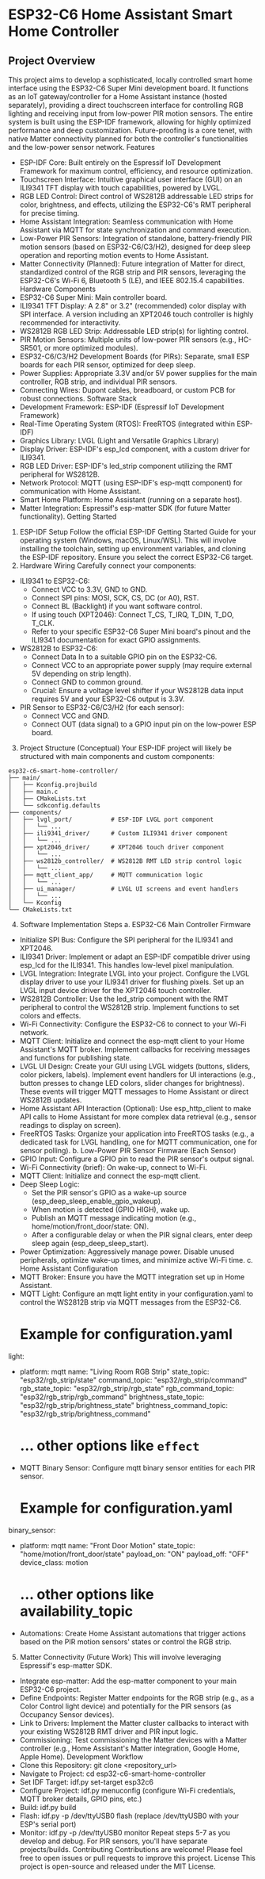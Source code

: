 # ESP32-C6 Home Assistant Smart Home Controller
## Project Overview
This project aims to develop a sophisticated, locally controlled smart home interface using the ESP32-C6 Super Mini development board. It functions as an IoT gateway/controller for a Home Assistant instance (hosted separately), providing a direct touchscreen interface for controlling RGB lighting and receiving input from low-power PIR motion sensors. The entire system is built using the ESP-IDF framework, allowing for highly optimized performance and deep customization. Future-proofing is a core tenet, with native Matter connectivity planned for both the controller's functionalities and the low-power sensor network.
Features
 * ESP-IDF Core: Built entirely on the Espressif IoT Development Framework for maximum control, efficiency, and resource optimization.
 * Touchscreen Interface: Intuitive graphical user interface (GUI) on an ILI9341 TFT display with touch capabilities, powered by LVGL.
 * RGB LED Control: Direct control of WS2812B addressable LED strips for color, brightness, and effects, utilizing the ESP32-C6's RMT peripheral for precise timing.
 * Home Assistant Integration: Seamless communication with Home Assistant via MQTT for state synchronization and command execution.
 * Low-Power PIR Sensors: Integration of standalone, battery-friendly PIR motion sensors (based on ESP32-C6/C3/H2), designed for deep sleep operation and reporting motion events to Home Assistant.
 * Matter Connectivity (Planned): Future integration of Matter for direct, standardized control of the RGB strip and PIR sensors, leveraging the ESP32-C6's Wi-Fi 6, Bluetooth 5 (LE), and IEEE 802.15.4 capabilities.
Hardware Components
 * ESP32-C6 Super Mini: Main controller board.
 * ILI9341 TFT Display: A 2.8" or 3.2" (recommended) color display with SPI interface. A version including an XPT2046 touch controller is highly recommended for interactivity.
 * WS2812B RGB LED Strip: Addressable LED strip(s) for lighting control.
 * PIR Motion Sensors: Multiple units of low-power PIR sensors (e.g., HC-SR501, or more optimized modules).
 * ESP32-C6/C3/H2 Development Boards (for PIRs): Separate, small ESP boards for each PIR sensor, optimized for deep sleep.
 * Power Supplies: Appropriate 3.3V and/or 5V power supplies for the main controller, RGB strip, and individual PIR sensors.
 * Connecting Wires: Dupont cables, breadboard, or custom PCB for robust connections.
Software Stack
 * Development Framework: ESP-IDF (Espressif IoT Development Framework)
 * Real-Time Operating System (RTOS): FreeRTOS (integrated within ESP-IDF)
 * Graphics Library: LVGL (Light and Versatile Graphics Library)
 * Display Driver: ESP-IDF's esp_lcd component, with a custom driver for ILI9341.
 * RGB LED Driver: ESP-IDF's led_strip component utilizing the RMT peripheral for WS2812B.
 * Network Protocol: MQTT (using ESP-IDF's esp-mqtt component) for communication with Home Assistant.
 * Smart Home Platform: Home Assistant (running on a separate host).
 * Matter Integration: Espressif's esp-matter SDK (for future Matter functionality).
Getting Started
1. ESP-IDF Setup
Follow the official ESP-IDF Getting Started Guide for your operating system (Windows, macOS, Linux/WSL). This will involve installing the toolchain, setting up environment variables, and cloning the ESP-IDF repository. Ensure you select the correct ESP32-C6 target.
2. Hardware Wiring
Carefully connect your components:
 * ILI9341 to ESP32-C6:
   * Connect VCC to 3.3V, GND to GND.
   * Connect SPI pins: MOSI, SCK, CS, DC (or A0), RST.
   * Connect BL (Backlight) if you want software control.
   * If using touch (XPT2046): Connect T_CS, T_IRQ, T_DIN, T_DO, T_CLK.
   * Refer to your specific ESP32-C6 Super Mini board's pinout and the ILI9341 documentation for exact GPIO assignments.
 * WS2812B to ESP32-C6:
   * Connect Data In to a suitable GPIO pin on the ESP32-C6.
   * Connect VCC to an appropriate power supply (may require external 5V depending on strip length).
   * Connect GND to common ground.
   * Crucial: Ensure a voltage level shifter if your WS2812B data input requires 5V and your ESP32-C6 output is 3.3V.
 * PIR Sensor to ESP32-C6/C3/H2 (for each sensor):
   * Connect VCC and GND.
   * Connect OUT (data signal) to a GPIO input pin on the low-power ESP board.
3. Project Structure (Conceptual)
Your ESP-IDF project will likely be structured with main components and custom components:
```
esp32-c6-smart-home-controller/
├── main/
│   ├── Kconfig.projbuild
│   ├── main.c
│   ├── CMakeLists.txt
│   └── sdkconfig.defaults
├── components/
│   ├── lvgl_port/           # ESP-IDF LVGL port component
│   │   └── ...
│   ├── ili9341_driver/      # Custom ILI9341 driver component
│   │   └── ...
│   ├── xpt2046_driver/      # XPT2046 touch driver component
│   │   └── ...
│   ├── ws2812b_controller/  # WS2812B RMT LED strip control logic
│   │   └── ...
│   ├── mqtt_client_app/     # MQTT communication logic
│   │   └── ...
│   ├── ui_manager/          # LVGL UI screens and event handlers
│   │   └── ...
│   └── Kconfig
└── CMakeLists.txt
```

4. Software Implementation Steps
a. ESP32-C6 Main Controller Firmware
 * Initialize SPI Bus: Configure the SPI peripheral for the ILI9341 and XPT2046.
 * ILI9341 Driver: Implement or adapt an ESP-IDF compatible driver using esp_lcd for the ILI9341. This handles low-level pixel manipulation.
 * LVGL Integration: Integrate LVGL into your project. Configure the LVGL display driver to use your ILI9341 driver for flushing pixels. Set up an LVGL input device driver for the XPT2046 touch controller.
 * WS2812B Controller: Use the led_strip component with the RMT peripheral to control the WS2812B strip. Implement functions to set colors and effects.
 * Wi-Fi Connectivity: Configure the ESP32-C6 to connect to your Wi-Fi network.
 * MQTT Client: Initialize and connect the esp-mqtt client to your Home Assistant's MQTT broker. Implement callbacks for receiving messages and functions for publishing state.
 * LVGL UI Design: Create your GUI using LVGL widgets (buttons, sliders, color pickers, labels). Implement event handlers for UI interactions (e.g., button presses to change LED colors, slider changes for brightness). These events will trigger MQTT messages to Home Assistant or direct WS2812B updates.
 * Home Assistant API Interaction (Optional): Use esp_http_client to make API calls to Home Assistant for more complex data retrieval (e.g., sensor readings to display on screen).
 * FreeRTOS Tasks: Organize your application into FreeRTOS tasks (e.g., a dedicated task for LVGL handling, one for MQTT communication, one for sensor polling).
b. Low-Power PIR Sensor Firmware (Each Sensor)
 * GPIO Input: Configure a GPIO pin to read the PIR sensor's output signal.
 * Wi-Fi Connectivity (brief): On wake-up, connect to Wi-Fi.
 * MQTT Client: Initialize and connect the esp-mqtt client.
 * Deep Sleep Logic:
   * Set the PIR sensor's GPIO as a wake-up source (esp_deep_sleep_enable_gpio_wakeup).
   * When motion is detected (GPIO HIGH), wake up.
   * Publish an MQTT message indicating motion (e.g., home/motion/front_door/state: ON).
   * After a configurable delay or when the PIR signal clears, enter deep sleep again (esp_deep_sleep_start).
 * Power Optimization: Aggressively manage power. Disable unused peripherals, optimize wake-up times, and minimize active Wi-Fi time.
c. Home Assistant Configuration
 * MQTT Broker: Ensure you have the MQTT integration set up in Home Assistant.
 * MQTT Light: Configure an mqtt light entity in your configuration.yaml to control the WS2812B strip via MQTT messages from the ESP32-C6.
   # Example for configuration.yaml
light:
  - platform: mqtt
    name: "Living Room RGB Strip"
    state_topic: "esp32/rgb_strip/state"
    command_topic: "esp32/rgb_strip/command"
    rgb_state_topic: "esp32/rgb_strip/rgb_state"
    rgb_command_topic: "esp32/rgb_strip/rgb_command"
    brightness_state_topic: "esp32/rgb_strip/brightness_state"
    brightness_command_topic: "esp32/rgb_strip/brightness_command"
    # ... other options like `effect`

 * MQTT Binary Sensor: Configure mqtt binary sensor entities for each PIR sensor.
   # Example for configuration.yaml
binary_sensor:
  - platform: mqtt
    name: "Front Door Motion"
    state_topic: "home/motion/front_door/state"
    payload_on: "ON"
    payload_off: "OFF"
    device_class: motion
    # ... other options like availability_topic

 * Automations: Create Home Assistant automations that trigger actions based on the PIR motion sensors' states or control the RGB strip.
5. Matter Connectivity (Future Work)
This will involve leveraging Espressif's esp-matter SDK.
 * Integrate esp-matter: Add the esp-matter component to your main ESP32-C6 project.
 * Define Endpoints: Register Matter endpoints for the RGB strip (e.g., as a Color Control light device) and potentially for the PIR sensors (as Occupancy Sensor devices).
 * Link to Drivers: Implement the Matter cluster callbacks to interact with your existing WS2812B RMT driver and PIR input logic.
 * Commissioning: Test commissioning the Matter devices with a Matter controller (e.g., Home Assistant's Matter integration, Google Home, Apple Home).
Development Workflow
 * Clone this Repository: git clone <repository_url>
 * Navigate to Project: cd esp32-c6-smart-home-controller
 * Set IDF Target: idf.py set-target esp32c6
 * Configure Project: idf.py menuconfig (configure Wi-Fi credentials, MQTT broker details, GPIO pins, etc.)
 * Build: idf.py build
 * Flash: idf.py -p /dev/ttyUSB0 flash (replace /dev/ttyUSB0 with your ESP's serial port)
 * Monitor: idf.py -p /dev/ttyUSB0 monitor
Repeat steps 5-7 as you develop and debug. For PIR sensors, you'll have separate projects/builds.
Contributing
Contributions are welcome! Please feel free to open issues or pull requests to improve this project.
License
This project is open-source and released under the MIT License.

